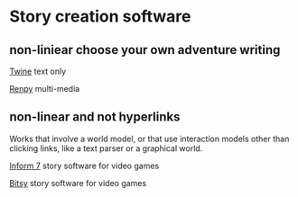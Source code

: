 # Story creation software


## non-liniear choose your own adventure writing

[Twine](https://twinery.org/) text only

[Renpy](https://www.renpy.org/) multi-media 

## non-linear and not hyperlinks

Works that involve a world model, or that use interaction models other than clicking links, like a text parser or a graphical world.

[Inform 7](https://ganelson.github.io/inform-website/)  story software for video games

[Bitsy](http://www.bitsy.org/) story software for video games
